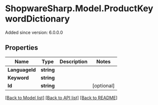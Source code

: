 # ShopwareSharp.Model.ProductKeywordDictionary
Added since version: 6.0.0.0

## Properties

Name | Type | Description | Notes
------------ | ------------- | ------------- | -------------
**LanguageId** | **string** |  | 
**Keyword** | **string** |  | 
**Id** | **string** |  | [optional] 

[[Back to Model list]](../../README.md#documentation-for-models) [[Back to API list]](../../README.md#documentation-for-api-endpoints) [[Back to README]](../../README.md)

